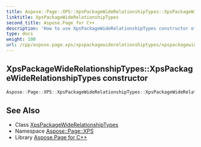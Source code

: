 ```yaml
---
title: Aspose::Page::XPS::XpsPackageWideRelationshipTypes::XpsPackageWideRelationshipTypes constructor
linktitle: XpsPackageWideRelationshipTypes
second_title: Aspose.Page for C++
description: 'How to use XpsPackageWideRelationshipTypes constructor of Aspose::Page::XPS::XpsPackageWideRelationshipTypes class in C++.'
type: docs
weight: 100
url: /cpp/aspose.page.xps/xpspackagewiderelationshiptypes/xpspackagewiderelationshiptypes/
---
```

## XpsPackageWideRelationshipTypes::XpsPackageWideRelationshipTypes constructor




```cpp
Aspose::Page::XPS::XpsPackageWideRelationshipTypes::XpsPackageWideRelationshipTypes()=delete
```

## See Also

* Class [XpsPackageWideRelationshipTypes](../)
* Namespace [Aspose::Page::XPS](../../)
* Library [Aspose.Page for C++](../../../)
